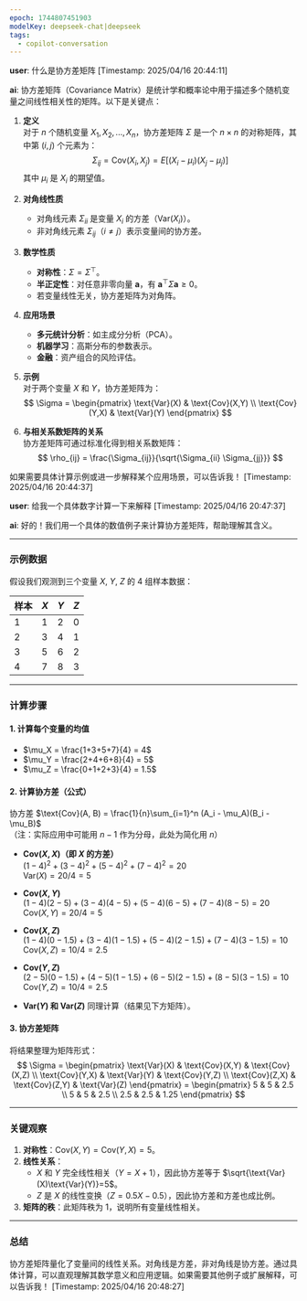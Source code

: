 ```yaml
---
epoch: 1744807451903
modelKey: deepseek-chat|deepseek
tags:
  - copilot-conversation
---
```


**user**: 什么是协方差矩阵
[Timestamp: 2025/04/16 20:44:11]

**ai**: 协方差矩阵（Covariance Matrix）是统计学和概率论中用于描述多个随机变量之间线性相关性的矩阵。以下是关键点：

1. **定义**  
   对于 $n$ 个随机变量 $X_1, X_2, ..., X_n$，协方差矩阵 $\Sigma$ 是一个 $n \times n$ 的对称矩阵，其中第 $(i,j)$ 个元素为：
   $$
   \Sigma_{ij} = \text{Cov}(X_i, X_j) = E[(X_i - \mu_i)(X_j - \mu_j)]
   $$
   其中 $\mu_i$ 是 $X_i$ 的期望值。

2. **对角线性质**  
   - 对角线元素 $\Sigma_{ii}$ 是变量 $X_i$ 的方差（$\text{Var}(X_i)$）。
   - 非对角线元素 $\Sigma_{ij}$（$i \neq j$）表示变量间的协方差。

3. **数学性质**  
   - **对称性**：$\Sigma = \Sigma^\top$。
   - **半正定性**：对任意非零向量 $\mathbf{a}$，有 $\mathbf{a}^\top \Sigma \mathbf{a} \geq 0$。
   - 若变量线性无关，协方差矩阵为对角阵。

4. **应用场景**  
   - **多元统计分析**：如主成分分析（PCA）。
   - **机器学习**：高斯分布的参数表示。
   - **金融**：资产组合的风险评估。

5. **示例**  
   对于两个变量 $X$ 和 $Y$，协方差矩阵为：
   $$
   \Sigma = \begin{pmatrix}
   \text{Var}(X) & \text{Cov}(X,Y) \\
   \text{Cov}(Y,X) & \text{Var}(Y)
   \end{pmatrix}
   $$

6. **与相关系数矩阵的关系**  
   协方差矩阵可通过标准化得到相关系数矩阵：
   $$
   \rho_{ij} = \frac{\Sigma_{ij}}{\sqrt{\Sigma_{ii} \Sigma_{jj}}}
   $$

如果需要具体计算示例或进一步解释某个应用场景，可以告诉我！
[Timestamp: 2025/04/16 20:44:37]

**user**: 给我一个具体数字计算一下来解释
[Timestamp: 2025/04/16 20:47:37]

**ai**: 好的！我们用一个具体的数值例子来计算协方差矩阵，帮助理解其含义。

---

### **示例数据**
假设我们观测到三个变量 $X$, $Y$, $Z$ 的 4 组样本数据：

| 样本 | $X$ | $Y$ | $Z$ |
|------|-----|-----|-----|
| 1    | 1   | 2   | 0   |
| 2    | 3   | 4   | 1   |
| 3    | 5   | 6   | 2   |
| 4    | 7   | 8   | 3   |

---

### **计算步骤**
#### 1. 计算每个变量的均值
- $\mu_X = \frac{1+3+5+7}{4} = 4$
- $\mu_Y = \frac{2+4+6+8}{4} = 5$
- $\mu_Z = \frac{0+1+2+3}{4} = 1.5$

#### 2. 计算协方差（公式）
协方差 $\text{Cov}(A, B) = \frac{1}{n}\sum_{i=1}^n (A_i - \mu_A)(B_i - \mu_B)$  
（注：实际应用中可能用 $n-1$ 作为分母，此处为简化用 $n$）

- **$\text{Cov}(X, X)$（即 $X$ 的方差）**  
  $(1-4)^2 + (3-4)^2 + (5-4)^2 + (7-4)^2 = 20$  
  $\text{Var}(X) = 20 / 4 = 5$

- **$\text{Cov}(X, Y)$**  
  $(1-4)(2-5) + (3-4)(4-5) + (5-4)(6-5) + (7-4)(8-5) = 20$  
  $\text{Cov}(X, Y) = 20 / 4 = 5$

- **$\text{Cov}(X, Z)$**  
  $(1-4)(0-1.5) + (3-4)(1-1.5) + (5-4)(2-1.5) + (7-4)(3-1.5) = 10$  
  $\text{Cov}(X, Z) = 10 / 4 = 2.5$

- **$\text{Cov}(Y, Z)$**  
  $(2-5)(0-1.5) + (4-5)(1-1.5) + (6-5)(2-1.5) + (8-5)(3-1.5) = 10$  
  $\text{Cov}(Y, Z) = 10 / 4 = 2.5$

- **$\text{Var}(Y)$ 和 $\text{Var}(Z)$** 同理计算（结果见下方矩阵）。

#### 3. 协方差矩阵
将结果整理为矩阵形式：
$$
\Sigma = \begin{pmatrix}
\text{Var}(X) & \text{Cov}(X,Y) & \text{Cov}(X,Z) \\
\text{Cov}(Y,X) & \text{Var}(Y) & \text{Cov}(Y,Z) \\
\text{Cov}(Z,X) & \text{Cov}(Z,Y) & \text{Var}(Z)
\end{pmatrix}
= \begin{pmatrix}
5 & 5 & 2.5 \\
5 & 5 & 2.5 \\
2.5 & 2.5 & 1.25
\end{pmatrix}
$$

---

### **关键观察**
1. **对称性**：$\text{Cov}(X,Y) = \text{Cov}(Y,X) = 5$。
2. **线性关系**：  
   - $X$ 和 $Y$ 完全线性相关（$Y = X + 1$），因此协方差等于 $\sqrt{\text{Var}(X)\text{Var}(Y)}=5$。
   - $Z$ 是 $X$ 的线性变换（$Z = 0.5X - 0.5$），因此协方差和方差也成比例。
3. **矩阵的秩**：此矩阵秩为 1，说明所有变量线性相关。

---

### **总结**
协方差矩阵量化了变量间的线性关系。对角线是方差，非对角线是协方差。通过具体计算，可以直观理解其数学意义和应用逻辑。如果需要其他例子或扩展解释，可以告诉我！
[Timestamp: 2025/04/16 20:48:27]

